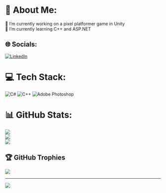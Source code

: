 # 💫 About Me:
🔭 I’m currently working on a pixel platformer game in Unity<br>🌱 I’m currently learning C++ and ASP.NET


## 🌐 Socials:
[![LinkedIn](https://img.shields.io/badge/LinkedIn-%230077B5.svg?logo=linkedin&logoColor=white)](https://linkedin.com/in/matthewwatson) 

# 💻 Tech Stack:
![C#](https://img.shields.io/badge/c%23-%23239120.svg?style=for-the-badge&logo=csharp&logoColor=white) ![C++](https://img.shields.io/badge/c++-%2300599C.svg?style=for-the-badge&logo=c%2B%2B&logoColor=white) ![Adobe Photoshop](https://img.shields.io/badge/adobe%20photoshop-%2331A8FF.svg?style=for-the-badge&logo=adobe%20photoshop&logoColor=white)
# 📊 GitHub Stats:
![](https://github-readme-stats.vercel.app/api?username=mw-138&theme=dark&hide_border=false&include_all_commits=true&count_private=false)<br/>
![](https://github-readme-streak-stats.herokuapp.com/?user=mw-138&theme=dark&hide_border=false)<br/>
![](https://github-readme-stats.vercel.app/api/top-langs/?username=mw-138&theme=dark&hide_border=false&include_all_commits=true&count_private=false&layout=compact)

## 🏆 GitHub Trophies
![](https://github-profile-trophy.vercel.app/?username=mw-138&theme=dark&no-frame=false&no-bg=true&margin-w=4)

---
[![](https://visitcount.itsvg.in/api?id=mw-138&icon=0&color=7)](https://visitcount.itsvg.in)

<!-- Proudly created with GPRM ( https://gprm.itsvg.in ) -->
